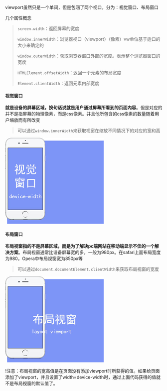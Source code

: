 viewport虽然只是一个单词，但是包涵了两个视口，分为：视觉窗口、布局窗口

几个属性概念

> `screen.width`：返回屏幕的宽度
>
> `window.innerWidth`：浏览器视口（viewport）（像素）vw单位基于适口的大小来确定的
>
> `window.outerWidth`：获取浏览器窗口外部的宽度。表示整个浏览器窗口的宽度
>
> `HTMLElement.offsetWidth`：返回一个元素的布局宽度
>
> `Element.clientWidth`：返回元素内部宽度

#### 视觉窗口

**就是设备的屏幕区域，换句话说就是用户通过屏幕所看到的页面内容**。但是对应的并不是指屏幕的物理像素，而是css像素。并且他所包含的css像素的数量随着用户缩放而有所改变

> 可以通过`window.innerWidth`来获取视窗在缩放不同情况下的对应的宽和高

![](/assets/未标题-1.jpg)

#### 布局窗口

**布局视窗指的不是屏幕区域，而是为了解决pc端网站在移动端显示不佳的一个解决方案**。布局视窗通常比设备屏幕宽的多，一般为980px。在safari上面布局宽度为980，Opera中布局视窗宽为850px等

> 可以通过`document.documentElement.clientWidth`来获取布局视窗的宽度

![](/assets/未标题-2.jpg)

!注意：布局视窗的宽高值是在页面没有添加viewport时所获得的值。如果给页面添加了viewport，并且设置了width=device-width时，通过上面代码获得的值就不是布局视窗的默认值了。

